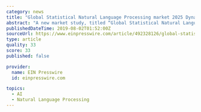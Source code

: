 ```yaml
---
category: news
title: "Global Statistical Natural Language Processing market 2025 Dynamics,Innovations,Emerging Technology and Applications"
abstract: "A new market study, titled “Global Statistical Natural Language Processing Market Size, Status and Forecast 2018-2025”, has been featured on WiseGuyReports. PUNE, MAHARASHTRA, INDIA, August 1, 2019 /EINPresswire.com/ -- Global Statistical Natural ..."
publishedDateTime: 2019-08-02T01:52:00Z
sourceUrl: https://www.einpresswire.com/article/492328126/global-statistical-natural-language-processing-market-2025-dynamics-innovations-emerging-technology-and-applications
type: article
quality: 33
score: 33
published: false

provider:
  name: EIN Presswire
  id: einpresswire.com

topics:
  - AI
  - Natural Language Processing
---
```


